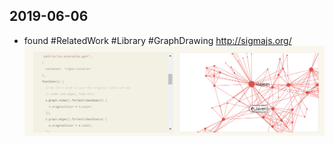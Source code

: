 ## 2019-06-06


- found #RelatedWork #Library #GraphDrawing <http://sigmajs.org/> <br>
  ![](rw_sigma_graph_drawing.png)